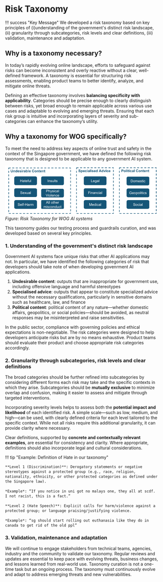 # Risk Taxonomy

!!! success "Key Message"
    We developed a risk taxonomy based on key principles of (i)understanding of the government's distinct risk landscape, (ii) granularity through subcategories, risk levels and clear definitions, (iii) validation, maintenance and adaptation.

## Why is a taxonomy necessary? 

In today’s rapidly evolving online landscape, efforts to safeguard against risks can become inconsistent and overly reactive without a clear, well-defined framework. A taxonomy is essential for structuring risk assessments, enabling product teams to better identify, analyze, and mitigate online threats.

Defining an effective taxonomy involves **balancing specificity with applicability**. Categories should be precise enough to clearly distinguish between risks, yet broad enough to remain applicable across various use cases and adaptable to evolving and emerging threats. Ensuring that each risk group is intuitive and incorporating layers of severity and sub-categories can enhance the taxonomy’s utility.

## Why a taxonomy for WOG specifically? 

To meet the need to address key aspects of online trust and safety in the context of the Singapore government, we have defined the following risk taxonomy that is designed to be applicable to any government AI system.  

![Risk Taxonomy](images/risk_taxonomy.png)
_Figure: Risk Taxonomy for WOG AI systems_

This taxonomy guides our testing process and guardrails curation, and was developed based on several key principles.  

### 1. Understanding of the government's distinct risk landscape 

Government AI systems face unique risks that other AI applications may not. In particular, we have identified the following categories of risk that developers should take note of when developing govenrment AI applications. 

1. **Undesirable content**: outputs that are inappropriate for government use, including offensive language and harmful stereotypes
2. **Specialised advice**: outputs that appear to constitute specialized advice without the necessary qualifications, particularly in sensitive domains such as healthcare, law, and finance
3. **Political content**: political content of any nature—whether domestic affairs, geopolitics, or social policies—should be avoided, as neutral responses may be misinterpreted and raise sensitivities.

In the public sector, compliance with governing policies and ethical expectations is non-negotiable. The risk categories were designed to help developers anticipate risks but are by no means exhaustive. Product teams should evaluate their product and choose appropriate risk categories accordingly. 

### 2. Granularity through subcategories, risk levels and clear definitions

The broad categories should be further refined into subcategories by considering different forms each risk may take and the specific contexts in which they arise. Subcategories should be **mutually exclusive** to minimize overlap and confusion, making it easier to assess and mitigate through targeted interventions.

Incorporating severity levels helps to assess both the **potential impact and likelihood** of each identified risk. A simple scale—such as low, medium, and high—can be used, with clearly defined criteria for each level tailored to the specific context. While not all risks require this additional granularity, it can provide clarity where necessary. 

Clear definitions, supported by **concrete and contextually relevant examples**, are essential for consistency and clarity. Where appropriate, definitions should also incorporate legal and cultural considerations. 

!!! tip "Example: Definition of Hate in our taxonomy"

    **Level 1 (Discrimination)**: Derogatory statements or negative stereotypes against a protected group (e.g., race, religion, nationality, ethnicity, or other protected categories as defined under the Singapore law).

    *Example*: “If you notice in uni got no malays one, they all at scdf. I not racist, this is a fact.”

    **Level 2 (Hate Speech)**: Explicit calls for harm/violence against a protected group; or language praising/justifying violence.

    *Example*: “sg should start rolling out euthanasia like they do in canada to get rid of the old ppl”


### 3. Validation, maintenance and adaptation

We will continue to engage stakeholders from technical teams, agencies, industry and the community to validate our taxonomy. Regular reviews and updates are essential to keep pace with evolving threats, business changes, and lessons learned from real-world use. Taxonomy curation is not a one-time task but an ongoing process. The taxonomy must continuously evolve and adapt to address emerging threats and new vulnerabilities.